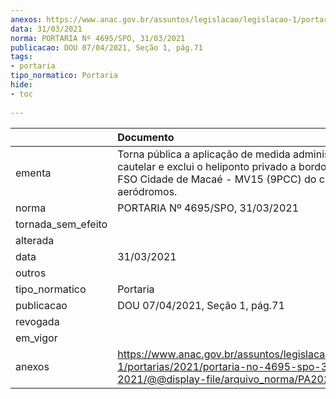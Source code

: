 ```yaml
---
anexos: https://www.anac.gov.br/assuntos/legislacao/legislacao-1/portarias/2021/portaria-no-4695-spo-31-03-2021/@@display-file/arquivo_norma/PA2021-4695.pdf
data: 31/03/2021
norma: PORTARIA Nº 4695/SPO, 31/03/2021
publicacao: DOU 07/04/2021, Seção 1, pág.71
tags:
- portaria
tipo_normatico: Portaria
hide: 
- toc 
 
---
```


|                    | Documento                                                                                                                                                                |
|:-------------------|:-------------------------------------------------------------------------------------------------------------------------------------------------------------------------|
| ementa             | Torna pública a aplicação de medida administrativa cautelar e exclui o heliponto privado a bordo da unidade FSO Cidade de Macaé - MV15 (9PCC) do cadastro de aeródromos. |
| norma              | PORTARIA Nº 4695/SPO, 31/03/2021                                                                                                                                         |
| tornada_sem_efeito |                                                                                                                                                                          |
| alterada           |                                                                                                                                                                          |
| data               | 31/03/2021                                                                                                                                                               |
| outros             |                                                                                                                                                                          |
| tipo_normatico     | Portaria                                                                                                                                                                 |
| publicacao         | DOU 07/04/2021, Seção 1, pág.71                                                                                                                                          |
| revogada           |                                                                                                                                                                          |
| em_vigor           |                                                                                                                                                                          |
| anexos             | https://www.anac.gov.br/assuntos/legislacao/legislacao-1/portarias/2021/portaria-no-4695-spo-31-03-2021/@@display-file/arquivo_norma/PA2021-4695.pdf                     |